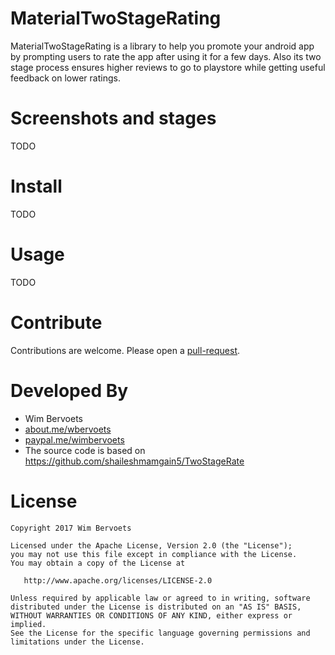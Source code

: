 # MaterialTwoStageRating
MaterialTwoStageRating is a library to help you promote your android app by prompting users to rate the app after using it for a few days.
Also its two stage process ensures higher reviews to go to playstore while getting useful feedback on lower ratings.

# Screenshots and stages

TODO

# Install

TODO

#  Usage

TODO


# Contribute
Contributions are welcome. Please open a [pull-request](https://help.github.com/articles/about-pull-requests/).


# Developed By

* Wim Bervoets
 * [about.me/wbervoets](https://about.me/wbervoets)
 * [paypal.me/wimbervoets](https://www.paypal.me/wimbervoets)
* The source code is based on https://github.com/shaileshmamgain5/TwoStageRate


# License

    Copyright 2017 Wim Bervoets

    Licensed under the Apache License, Version 2.0 (the "License");
    you may not use this file except in compliance with the License.
    You may obtain a copy of the License at

       http://www.apache.org/licenses/LICENSE-2.0

    Unless required by applicable law or agreed to in writing, software
    distributed under the License is distributed on an "AS IS" BASIS,
    WITHOUT WARRANTIES OR CONDITIONS OF ANY KIND, either express or implied.
    See the License for the specific language governing permissions and
    limitations under the License.



